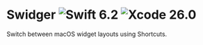 # Swidger ![Swift 6.2](https://img.shields.io/badge/Swift-6.2-f05138?style=flat) ![Xcode 26.0](https://img.shields.io/badge/Xcode-26.0-0071e3?style=flat)

Switch between macOS widget layouts using Shortcuts.
